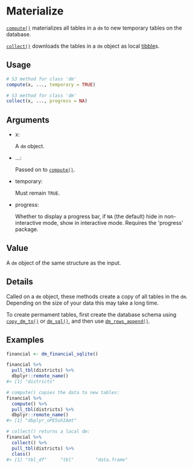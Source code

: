 # Materialize

[`compute()`](https://dplyr.tidyverse.org/reference/compute.html)
materializes all tables in a `dm` to new temporary tables on the
database.

[`collect()`](https://dplyr.tidyverse.org/reference/compute.html)
downloads the tables in a `dm` object as local
[tibble](https://tibble.tidyverse.org/reference/tibble.html)s.

## Usage

``` r
# S3 method for class 'dm'
compute(x, ..., temporary = TRUE)

# S3 method for class 'dm'
collect(x, ..., progress = NA)
```

## Arguments

- x:

  A `dm` object.

- ...:

  Passed on to
  [`compute()`](https://dplyr.tidyverse.org/reference/compute.html).

- temporary:

  Must remain `TRUE`.

- progress:

  Whether to display a progress bar, if `NA` (the default) hide in
  non-interactive mode, show in interactive mode. Requires the
  'progress' package.

## Value

A `dm` object of the same structure as the input.

## Details

Called on a `dm` object, these methods create a copy of all tables in
the `dm`. Depending on the size of your data this may take a long time.

To create permament tables, first create the database schema using
[`copy_dm_to()`](https://dm.cynkra.com/dev/reference/copy_dm_to.md) or
[`dm_sql()`](https://dm.cynkra.com/dev/reference/dm_sql.md), and then
use
[`dm_rows_append()`](https://dm.cynkra.com/dev/reference/rows-dm.md).

## Examples

``` r
financial <- dm_financial_sqlite()

financial %>%
  pull_tbl(districts) %>%
  dbplyr::remote_name()
#> [1] "districts"

# compute() copies the data to new tables:
financial %>%
  compute() %>%
  pull_tbl(districts) %>%
  dbplyr::remote_name()
#> [1] "dbplyr_oPE5ohIAmt"

# collect() returns a local dm:
financial %>%
  collect() %>%
  pull_tbl(districts) %>%
  class()
#> [1] "tbl_df"     "tbl"        "data.frame"
```
